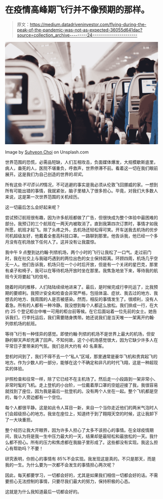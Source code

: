 # 在疫情高峰期飞行并不像预期的那样。

> 原文：<https://medium.datadriveninvestor.com/flying-during-the-peak-of-the-pandemic-was-not-as-expected-36055d641dac?source=collection_archive---------24----------------------->

![](img/1fa65e960f2a9df3df4630fc1ceb4b67.png)

Image by [Suhyeon Choi](https://unsplash.com/@by_syeoni) on Unsplash.com

世界范围的恐慌，必需品短缺，人们互相攻击，负面媒体爆发，大规模歇斯底里，病人，垂死的人，医院不堪重负，呼救声，世界停滞不前。看着这一切在我们眼前展开。这是我们为自己创造的世界的*现实*。

所有这些*不可否认的*情况，不可逃避的事实是我必须从伦敦飞回挪威的家。一想到所有可能出错的事情，我就紧张，脑子里植入了很多担心。毕竟，对我们大多数人来说，这是第一次世界范围的关机经历。

这一切最后怎么会好起来呢？

尝试预订航班很有趣，因为许多航班都做了广告，但很快成为整个体验中最困难的部分。我预订的三个航班在一两天内被取消了。直到我第四次订票时，事情才如我所愿，航班才起飞。除了头疼之外，去机场还轻松得可笑。开车送我去机场的优步司机超级友好，他戴着全套高科技口罩。一路聊到那里。他告诉我，他已经一个多月没有在机场放下任何人了。这并没有让我震惊。

我中午 9 点整到达约翰·列侬机场，两个小时的飞行让我松了一口气。走过前门时，我在社交上与我碰巧遇到的两位出色的女士保持距离。环顾四周，机场几乎空无一人。他们告诉我，机场只在一个小时后开放，但是有一个关闭的星巴克，那里有桌子和椅子，我可以在等待机场开放时坐在那里。我焦急地坐下来，等待我的航班今天将要起飞的信号。

随着时间的推移，人们陆陆续续地进来了。最后，是时候完成行李托运了，比我预期的要顺利。我预计安全和检查会非常严格，包括体温、症状、我去过的地方、我想去的地方、我周围的人是否被感染。然而，相反的事情发生了。很顺利，没有人着急。所有的人都有一种冷静。我没想到每个人都这么放松。我们排成一行，在大约 25 个登记柜台中唯一可用的柜台前等候。在它后面站着一位先前的女士。她告诉我们，行李托运后，我们需要随身携带。她还说我们是当天唯一一架离开约翰·列侬机场的航班。

等待飞行有一种怪异的感觉。即使约翰·列侬的机场不是世界上最大的机场，但安静的聊天声却充满了回声。不知何故，这个小机场感觉很大，因为它缺少许多人在平常日子里带来的气氛。我们总共大约有 40 名乘客。

登机时间到了，我们不得不去一个“私人”区域，那里通常是豪华飞机和贵宾起飞的地方。作为少数人的一部分，能够在这个不确定和非凡的时代飞翔，这是一种超现实的体验。

护照检查和往常一样，除了它已经不在主机场了。然后走一小段路到一架非常小、非常时髦的飞机。走上登机的小台阶，一位戴着厚口罩的空姐迎接了我，我很容易就找到了座位，因为我是最后一批登机的。没有两个人坐在一起。整个飞机都是空的，每个人旁边都有一个空位。

每个人都很平静。这是如此令人耳目一新，来自一个当你走近他们的两米气泡时人们会超级担心的地方。我坐在座位上，知道终于到了翱翔天空的时候，这让我卸下了一大块重担。

整个经历让我大开眼界，因为许多人担心了太多不该担心的事情。在全球疫情期间，我认为将是我一生中压力最大的一天，结果却是最轻松和最放松的一天。我什么都不担心。所有的压力和焦虑都在我脑子里形成了。这些都没有实现。我这么担心有帮助吗？不要！

研究表明，你担心的事情有 85%不会实现。我发现这是真的。不只是那天，而是我的一生。为什么要为一次都不会发生的事情担心两次呢？

因此，每天都要学习，一切都会好的，尤其是如果我们相信一切都会好的话。不需要担心无法控制的事情，只要尽我们最大的努力，保持积极的心态。

这就是为什么我知道最后一切都会好的。